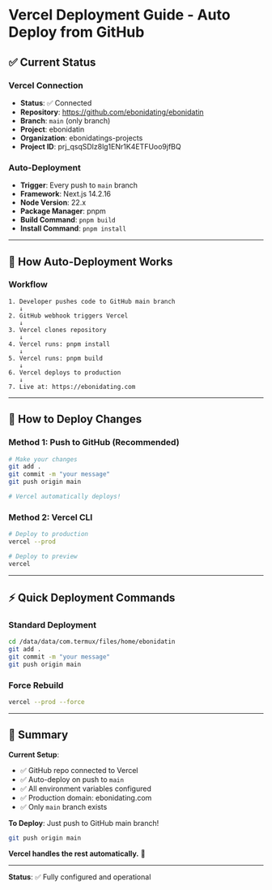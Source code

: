 # Vercel Deployment Guide - Auto Deploy from GitHub

## ✅ Current Status

### Vercel Connection
- **Status**: ✅ Connected
- **Repository**: https://github.com/ebonidating/ebonidatin
- **Branch**: `main` (only branch)
- **Project**: ebonidatin
- **Organization**: ebonidatings-projects
- **Project ID**: prj_qsqSDlz8lg1ENr1K4ETFUoo9jfBQ

### Auto-Deployment
- **Trigger**: Every push to `main` branch
- **Framework**: Next.js 14.2.16
- **Node Version**: 22.x
- **Package Manager**: pnpm
- **Build Command**: `pnpm build`
- **Install Command**: `pnpm install`

---

## 🚀 How Auto-Deployment Works

### Workflow
```
1. Developer pushes code to GitHub main branch
   ↓
2. GitHub webhook triggers Vercel
   ↓
3. Vercel clones repository
   ↓
4. Vercel runs: pnpm install
   ↓
5. Vercel runs: pnpm build
   ↓
6. Vercel deploys to production
   ↓
7. Live at: https://ebonidating.com
```

---

## 🔧 How to Deploy Changes

### Method 1: Push to GitHub (Recommended)
```bash
# Make your changes
git add .
git commit -m "your message"
git push origin main

# Vercel automatically deploys!
```

### Method 2: Vercel CLI
```bash
# Deploy to production
vercel --prod

# Deploy to preview
vercel
```

---

## ⚡ Quick Deployment Commands

### Standard Deployment
```bash
cd /data/data/com.termux/files/home/ebonidatin
git add .
git commit -m "your message"
git push origin main
```

### Force Rebuild
```bash
vercel --prod --force
```

---

## 🎉 Summary

**Current Setup**:
- ✅ GitHub repo connected to Vercel
- ✅ Auto-deploy on push to `main`
- ✅ All environment variables configured
- ✅ Production domain: ebonidating.com
- ✅ Only `main` branch exists

**To Deploy**: Just push to GitHub main branch!

```bash
git push origin main
```

**Vercel handles the rest automatically.** 🚀

---

**Status**: ✅ Fully configured and operational
